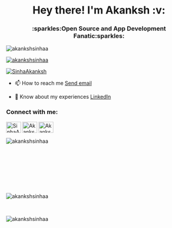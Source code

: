 <h1 align="center">Hey there! I'm Akanksh :v:</h1>
<h3 align="center">:sparkles:Open Source and App Development Fanatic:sparkles:</h3>

<p align="left"> <img src="https://komarev.com/ghpvc/?username=akankshsinhaa&label=Profile%20views&color=0e75b6&style=flat" alt="akankshsinhaa" /> </p>

<p align="left"> <a href="https://github.com/ryo-ma/github-profile-trophy"><img src="https://github-profile-trophy.vercel.app/?username=akankshsinhaa" alt="akankshsinhaa" /></a> </p>

<p align="left"> <a href="https://twitter.com/SinhaAkanksh" target="blank"><img src="https://img.shields.io/twitter/follow/SinhaAkanksh?logo=twitter&style=for-the-badge" alt="SinhaAkanksh" /></a> </p>


- 📫 How to reach me <a href="mailto:someone@example.com">Send email</a>

- 📄 Know about my experiences [LinkedIn](https://www.linkedin.com/in/akanksh-sinhaa-28a37b217)

<h3 align="left">Connect with me:</h3>
<p align="left">
<a href="https://twitter.com/SinhaAkanksh" target="blank"><img align="center" src="https://raw.githubusercontent.com/rahuldkjain/github-profile-readme-generator/master/src/images/icons/Social/twitter.svg" alt="SinhaAkanksh" height="30" width="40" /></a>
<a href="https://www.linkedin.com/in/akanksh-sinha-538192220/" target="blank"><img align="center" src="https://raw.githubusercontent.com/rahuldkjain/github-profile-readme-generator/master/src/images/icons/Social/linked-in-alt.svg" alt="Akanksh Sinha" height="30" width="40" /></a>
<a href="https://instagram.com/akankshsinhaa" target="blank"><img align="center" src="https://raw.githubusercontent.com/rahuldkjain/github-profile-readme-generator/master/src/images/icons/Social/instagram.svg" alt="Akanksh Sinha" height="30" width="40" /></a>
</p>

<centre>
<p><img align="left" src="https://github-readme-stats.vercel.app/api/top-langs?username=akankshsinhaa&show_icons=true&locale=en&layout=compact" alt="akankshsinhaa" /></p><br  /><br  /><br  /><br  /><br  /><br  /><br  /><br  />
<p><img align="center" src="https://github-readme-stats.vercel.app/api?username=akankshsinhaa&show_icons=true&locale=en" alt="akankshsinhaa" /></p><br  />
<p><img align="center" src="https://github-readme-streak-stats.herokuapp.com/?user=akankshsinhaa&" alt="akankshsinhaa" /></p>
</centre>
